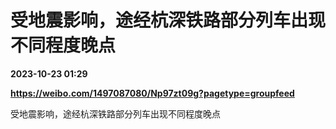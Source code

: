 # 受地震影响，途经杭深铁路部分列车出现不同程度晚点

**2023-10-23 01:29**

**https://weibo.com/1497087080/Np97zt09g?pagetype=groupfeed**

受地震影响，途经杭深铁路部分列车出现不同程度晚点